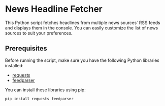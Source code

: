 # News Headline Fetcher

This Python script fetches headlines from multiple news sources' RSS feeds and displays them in the console. You can easily customize the list of news sources to suit your preferences.

## Prerequisites

Before running the script, make sure you have the following Python libraries installed:

- [requests](https://pypi.org/project/requests/)
- [feedparser](https://pypi.org/project/feedparser/)

You can install these libraries using pip:

```bash
pip install requests feedparser
